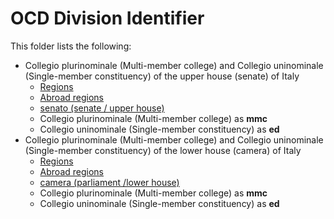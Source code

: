 # OCD Division Identifier

This folder lists the following:

* Collegio plurinominale (Multi-member college) and Collegio uninominale (Single-member constituency) of the upper house (senate) of Italy
  - [Regions](https://www.governo.it/it/costituzione-italiana/parte-seconda-ordinamento-della-repubblica/titolo-v-le-regionile-province-e-i#131:~:text=%5B40%5D-,Art.%20131,-%5B41%5D)
  - [Abroad regions](https://www.esteri.it/it/servizi-consolari-e-visti/italiani-all-estero/votoestero/elezionipolitiche/)
  - [senato (senate / upper house)](https://dait.interno.gov.it/territorio-e-autonomie-locali/sut/elenco_collegi_senato.php)
  - Collegio plurinominale (Multi-member college) as **mmc**
  - Collegio uninominale (Single-member constituency) as **ed**
* Collegio plurinominale (Multi-member college) and Collegio uninominale (Single-member constituency) of the lower house (camera) of Italy
  - [Regions](https://www.governo.it/it/costituzione-italiana/parte-seconda-ordinamento-della-repubblica/titolo-v-le-regionile-province-e-i#131:~:text=%5B40%5D-,Art.%20131,-%5B41%5D)
  - [Abroad regions](https://www.esteri.it/it/servizi-consolari-e-visti/italiani-all-estero/votoestero/elezionipolitiche/)
  - [camera (parliament /lower house)](https://dait.interno.gov.it/territorio-e-autonomie-locali/sut/elenco_collegi_camera.php)
  - Collegio plurinominale (Multi-member college) as **mmc**
  - Collegio uninominale (Single-member constituency) as **ed**